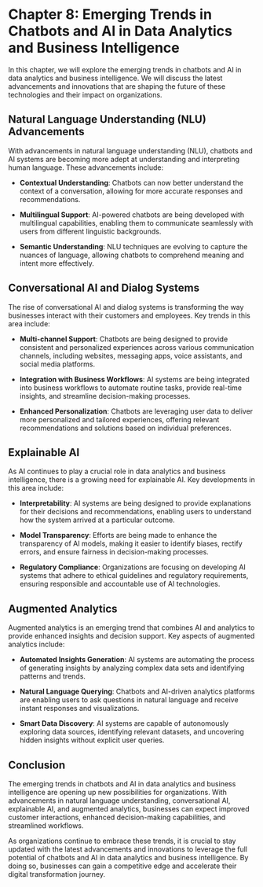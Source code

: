 Chapter 8: Emerging Trends in Chatbots and AI in Data Analytics and Business Intelligence
=========================================================================================

In this chapter, we will explore the emerging trends in chatbots and AI in data analytics and business intelligence. We will discuss the latest advancements and innovations that are shaping the future of these technologies and their impact on organizations.

Natural Language Understanding (NLU) Advancements
-------------------------------------------------

With advancements in natural language understanding (NLU), chatbots and AI systems are becoming more adept at understanding and interpreting human language. These advancements include:

* **Contextual Understanding**: Chatbots can now better understand the context of a conversation, allowing for more accurate responses and recommendations.

* **Multilingual Support**: AI-powered chatbots are being developed with multilingual capabilities, enabling them to communicate seamlessly with users from different linguistic backgrounds.

* **Semantic Understanding**: NLU techniques are evolving to capture the nuances of language, allowing chatbots to comprehend meaning and intent more effectively.

Conversational AI and Dialog Systems
------------------------------------

The rise of conversational AI and dialog systems is transforming the way businesses interact with their customers and employees. Key trends in this area include:

* **Multi-channel Support**: Chatbots are being designed to provide consistent and personalized experiences across various communication channels, including websites, messaging apps, voice assistants, and social media platforms.

* **Integration with Business Workflows**: AI systems are being integrated into business workflows to automate routine tasks, provide real-time insights, and streamline decision-making processes.

* **Enhanced Personalization**: Chatbots are leveraging user data to deliver more personalized and tailored experiences, offering relevant recommendations and solutions based on individual preferences.

Explainable AI
--------------

As AI continues to play a crucial role in data analytics and business intelligence, there is a growing need for explainable AI. Key developments in this area include:

* **Interpretability**: AI systems are being designed to provide explanations for their decisions and recommendations, enabling users to understand how the system arrived at a particular outcome.

* **Model Transparency**: Efforts are being made to enhance the transparency of AI models, making it easier to identify biases, rectify errors, and ensure fairness in decision-making processes.

* **Regulatory Compliance**: Organizations are focusing on developing AI systems that adhere to ethical guidelines and regulatory requirements, ensuring responsible and accountable use of AI technologies.

Augmented Analytics
-------------------

Augmented analytics is an emerging trend that combines AI and analytics to provide enhanced insights and decision support. Key aspects of augmented analytics include:

* **Automated Insights Generation**: AI systems are automating the process of generating insights by analyzing complex data sets and identifying patterns and trends.

* **Natural Language Querying**: Chatbots and AI-driven analytics platforms are enabling users to ask questions in natural language and receive instant responses and visualizations.

* **Smart Data Discovery**: AI systems are capable of autonomously exploring data sources, identifying relevant datasets, and uncovering hidden insights without explicit user queries.

Conclusion
----------

The emerging trends in chatbots and AI in data analytics and business intelligence are opening up new possibilities for organizations. With advancements in natural language understanding, conversational AI, explainable AI, and augmented analytics, businesses can expect improved customer interactions, enhanced decision-making capabilities, and streamlined workflows.

As organizations continue to embrace these trends, it is crucial to stay updated with the latest advancements and innovations to leverage the full potential of chatbots and AI in data analytics and business intelligence. By doing so, businesses can gain a competitive edge and accelerate their digital transformation journey.
